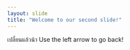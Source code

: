 ```yaml
---
layout: slide
title: "Welcome to our second slide!"
---
```

เปลี่ยนแล้วน้า
Use the left arrow to go back!
